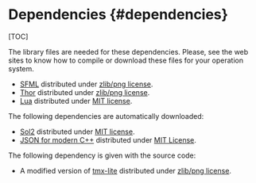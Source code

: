 Dependencies {#dependencies}
====
[TOC]

The library files are needed for these dependencies. Please, see the web sites to know how to compile or download these files for your operation system.
  - [SFML](https://www.sfml-dev.org/) distributed under [zlib/png license](https://opensource.org/licenses/Zlib).
  - [Thor](http://www.bromeon.ch/libraries/thor/) distributed under [zlib/png license](https://opensource.org/licenses/Zlib).
  - [Lua](http://www.lua.org/) distributed under [MIT license](https://opensource.org/licenses/mit-license.html).

The following dependencies are automatically downloaded:
  - [Sol2](https://github.com/ThePhD/sol2) distributed under [MIT license](https://opensource.org/licenses/mit-license.html).
  - [JSON for modern C++](https://github.com/nlohmann/json) distributed under [MIT License](https://opensource.org/licenses/mit-license.html).

The following dependency is given with the source code:
  - A modified version of [tmx-lite](https://github.com/fallahn/tmxlite) distributed under [zlib/png license](https://opensource.org/licenses/Zlib).